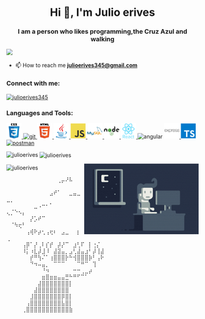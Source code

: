 ﻿
<h1 align="center">Hi 👋, I'm Julio erives</h1>
<h3 align="center">I am a person who likes programming,the Cruz Azul and walking</h3>
<img src="https://media2.giphy.com/media/v1.Y2lkPTc5MGI3NjExbDhrM29kYWU1OWNmOGFid3Vod2I5eGE1cmU3M241aHdnbnZhaXNwdyZlcD12MV9pbnRlcm5hbF9naWZfYnlfaWQmY3Q9Zw/ibioynnrcNubiHZlcm/giphy.gif">

- 📫 How to reach me **julioerives345@gmail.com**

<h3 align="left">Connect with me:</h3>
<p align="left">
<a href="https://www.leetcode.com/julioerives345" target="blank"><img align="center" src="https://raw.githubusercontent.com/rahuldkjain/github-profile-readme-generator/master/src/images/icons/Social/leet-code.svg" alt="julioerives345" height="30" width="40" /></a>
</p>

<h3 align="left">Languages and Tools:</h3>
<p align="left">  <a href="https://www.w3schools.com/css/" target="_blank" rel="noreferrer"> <img src="https://raw.githubusercontent.com/devicons/devicon/master/icons/css3/css3-original-wordmark.svg" alt="css3" width="40" height="40"/> </a> <a href="https://git-scm.com/" target="_blank" rel="noreferrer"> <img src="https://www.vectorlogo.zone/logos/git-scm/git-scm-icon.svg" alt="git" width="40" height="40"/> </a> <a href="https://www.w3.org/html/" target="_blank" rel="noreferrer"> <img src="https://raw.githubusercontent.com/devicons/devicon/master/icons/html5/html5-original-wordmark.svg" alt="html5" width="40" height="40"/> </a> <a href="https://www.java.com" target="_blank" rel="noreferrer"> <img src="https://raw.githubusercontent.com/devicons/devicon/master/icons/java/java-original.svg" alt="java" width="40" height="40"/> </a> <a href="https://developer.mozilla.org/en-US/docs/Web/JavaScript" target="_blank" rel="noreferrer"> <img src="https://raw.githubusercontent.com/devicons/devicon/master/icons/javascript/javascript-original.svg" alt="javascript" width="40" height="40"/> </a>  <a href="https://www.mysql.com/" target="_blank" rel="noreferrer"> <img src="https://raw.githubusercontent.com/devicons/devicon/master/icons/mysql/mysql-original-wordmark.svg" alt="mysql" width="40" height="40"/> </a> <a href="https://nodejs.org" target="_blank" rel="noreferrer"> <img src="https://raw.githubusercontent.com/devicons/devicon/master/icons/nodejs/nodejs-original-wordmark.svg" alt="nodejs" width="40" height="40"/> </a>  <a href="https://reactjs.org/" target="_blank" rel="noreferrer"> <img src="https://raw.githubusercontent.com/devicons/devicon/master/icons/react/react-original-wordmark.svg" alt="react" width="40" height="40"/> </a>  <img src="https://angular.io/assets/images/logos/angular/angular.svg" alt="angular" width="40" height="40"/> </a> <a href="https://expressjs.com" target="_blank" rel="noreferrer"> <img src="https://raw.githubusercontent.com/devicons/devicon/master/icons/express/express-original-wordmark.svg" alt="express" width="40" height="40"/> </a> <a href="https://www.typescriptlang.org/" target="_blank" rel="noreferrer"> <img src="https://raw.githubusercontent.com/devicons/devicon/master/icons/typescript/typescript-original.svg" alt="typescript" width="40" height="40"/> </a> <a href="https://postman.com" target="_blank" rel="noreferrer"> <img src="https://www.vectorlogo.zone/logos/getpostman/getpostman-icon.svg" alt="postman" width="40" height="40"/> </a></p>

<p><img align="left" src="https://github-readme-stats.vercel.app/api/top-langs?username=julioerives&show_icons=true&locale=en&layout=compact" alt="julioerives" /></p>

<p>&nbsp;<img align="center" src="https://github-readme-stats.vercel.app/api?username=julioerives&show_icons=true&locale=en" alt="julioerives" /></p>
<img alt="Night Coding" src="https://raw.githubusercontent.com/AVS1508/AVS1508/master/assets/Night-Coding.gif" align="right"/>
<p><img align="center" src="https://github-readme-streak-stats.herokuapp.com/?user=julioerives&" alt="julioerives" /></p>
<span align="center" >
⠀⠀⠀⠀⠀⠀⠀⠀⠀⠀⠀⠀⠀⢀⡤⠜⠧⠀⠀⠀⠀⠀⠀⠀⠀⠀⠀⠀<br>
⠀⠀⠀⠀⠀⠀⠀⠀⠀⠀⠀⣠⠞⠁⠀⠀⣀⣤⣀⣀⡀⠀⠀⠀⠀⠀⠀⠀<br>
⠀⠀⠀⠀⠀⠀⠀⣀⠠⠒⠂⠁⠀⠀⠀⠀⠀⠀⠀⢄⡈⠑⠢⡄⠀⠀⠀⠀<br>
⠀⠀⠀⠀⠀⠀⡜⡡⠞⠉⠀⠀⠀⠀⠀⠀⠀⠀⠀⠀⠈⠳⢖⠃⠀⠀⠀⠀<br>
⠀⠀⠀⠀⠀⢠⢾⠗⡴⢂⢠⢖⠆⠀⣠⣀⠀⠀⡆⢀⠀⠀⠀⠀⠀⠀⠀⠀<br>
⠀⠀⠀⠀⢠⡿⠁⡜⢀⠇⡎⡞⠀⡼⡜⠉⠀⣰⢃⠏⠀⡇⢐⡌⠀⠀⠀⠀<br>
⠀⠀⠀⠀⠸⡅⠰⣇⡼⣸⠸⠀⣼⣽⣤⡀⣠⢃⣼⣤⣰⠃⡼⢸⣼⠀⠀⠀<br>
⠀⠀⠀⠀⠀⠀⡞⠛⢳⠌⠁⢰⣿⣿⣿⡗⠓⢺⣿⣿⣿⡷⠃⢠⠗⠀⠀⠀<br>
⠀⠀⠀⠀⠀⠀⠙⠲⠤⣤⡀⠀⠉⠉⠉⠀⠀⠀⠉⠛⠉⠀⢹⠀⠀⠀⠀⠀<br>
⠀⠀⠀⠀⠀⠀⠀⠀⠀⠘⠲⠀⠀⠀⠀⠀⠀⠒⠒⢀⣀⡴⠀⠀⠀⠀⠀⠀<br>
⠀⠀⠀⠀⠀⠀⠀⠀⠀⣶⣿⣶⣶⣤⣤⣛⠓⠛⠋⠉⠁⠀⠀⠀⠀⠀⠀⠀<br>
⠀⠀⠀⠀⠀⠀⠀⠀⣼⣿⣿⣿⣿⣿⣿⣿⡇⠀⠀⠀⠀⠀⠀⠀⠀⠀⠀⠀<br>
⠀⠀⠀⠀⠀⠀⠀⣼⣿⣿⣿⣿⣿⣿⣿⣿⠀⠀⠀⠀⠀⠀⠀⠀⠀⠀⠀⠀<br>
⠀⠀⠀⠀⠀⠀⣸⣿⣿⣿⣿⣿⣿⣿⡿⣿⡇⠀⠀⠀⠀⠀⠀⠀⠀⠀⠀⠀<br>
⠀⠀⠀⠀⠀⢠⣿⣿⣿⣿⣿⣿⣿⣿⣧⣿⡇⠀⠀⠀⠀⠀⠀⠀⠀⠀⠀⠀<br>
⠀⠀⠀⠀⢀⣿⣿⣿⣿⣿⣿⣿⣿⣿⣿⣿⣷⠀⠀⠀⠀⠀⠀⠀⠀⠀⠀⠀<br>
</span>
